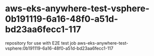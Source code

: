 # aws-eks-anywhere-test-vsphere-0b191119-6a16-48f0-a51d-bd23aa6fecc1-117
repository for use with E2E test job aws-eks-anywhere-test-vsphere:0b191119-6a16-48f0-a51d-bd23aa6fecc1-117
